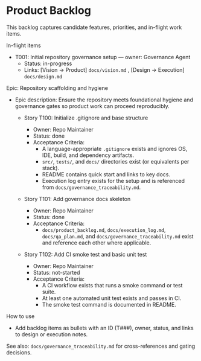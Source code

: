 # Product Backlog

This backlog captures candidate features, priorities, and in-flight work items.

In-flight items

- T001: Initial repository governance setup — owner: Governance Agent
  - Status: in-progress
  - Links: [Vision → Product] `docs/vision.md` , [Design → Execution] `docs/design.md`

Epic: Repository scaffolding and hygiene

- Epic description: Ensure the repository meets foundational hygiene and governance gates so product work can proceed reproducibly.

  - Story T100: Initialize .gitignore and base structure
    - Owner: Repo Maintainer
    - Status: done
    - Acceptance Criteria:
      - A language-appropriate `.gitignore` exists and ignores OS, IDE, build, and dependency artifacts.
      - `src/`, `tests/`, and `docs/` directories exist (or equivalents per stack).
      - README contains quick start and links to key docs.
      - Execution log entry exists for the setup and is referenced from `docs/governance_traceability.md`.

  - Story T101: Add governance docs skeleton
    - Owner: Repo Maintainer
    - Status: done
    - Acceptance Criteria:
      - `docs/product_backlog.md`, `docs/execution_log.md`, `docs/qa_plan.md`, and `docs/governance_traceability.md` exist and reference each other where applicable.

  - Story T102: Add CI smoke test and basic unit test
    - Owner: Repo Maintainer
    - Status: not-started
    - Acceptance Criteria:
      - A CI workflow exists that runs a smoke command or test suite.
      - At least one automated unit test exists and passes in CI.
      - The smoke test command is documented in README.

How to use

- Add backlog items as bullets with an ID (T###), owner, status, and links to design or execution notes.

See also: `docs/governance_traceability.md` for cross-references and gating decisions.

